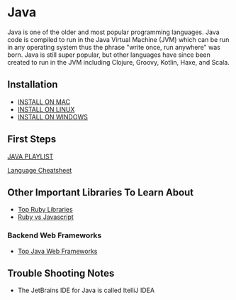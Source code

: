 # Java

Java is one of the older and most popular programming languages. Java code is compiled to run in the Java Virtual Machine (JVM) which can be run in any operating system thus the phrase "write once, run anywhere" was born. Java is still super popular, but other languages have since been created to run in the JVM including Clojure, Groovy, Kotlin, Haxe, and Scala.

## Installation

- [INSTALL ON MAC](https://docs.oracle.com/javase/9/install/installation-jdk-and-jre-macos.htm#JSJIG-GUID-2FE451B0-9572-4E38-A1A5-568B77B146DE)
- [INSTALL ON LINUX](https://docs.oracle.com/javase/9/install/installation-jdk-and-jre-linux-platforms.htm#JSJIG-GUID-737A84E4-2EFF-4D38-8E60-3E29D1B884B8)
- [INSTALL ON WINDOWS](https://docs.oracle.com/javase/9/install/installation-jdk-and-jre-microsoft-windows-platforms.htm#JSJIG-GUID-A7E27B90-A28D-4237-9383-A58B416071CA)

## First Steps

[JAVA PLAYLIST](https://www.youtube.com/playlist?list=PLY6oTPmKnKbZtl3gTxPisijUGR3AnKw6D)

[Language Cheatsheet](https://www.scribd.com/document/483319907/DevNursery-Cheatsheet-Java)

## Other Important Libraries To Learn About

- [Top Ruby Libraries](https://rubygarage.org/blog/best-ruby-gems-we-use)
- [Ruby vs Javascript](https://tuts.alexmercedcoder.com/rubyvjs/)

### Backend Web Frameworks

- [Top Java Web Frameworks](https://hackr.io/blog/java-frameworks)

## Trouble Shooting Notes

- The JetBrains IDE for Java is called ItelliJ IDEA